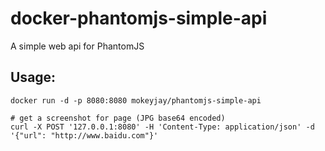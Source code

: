# docker-phantomjs-simple-api
A simple web api for PhantomJS

## Usage:
```shell
docker run -d -p 8080:8080 mokeyjay/phantomjs-simple-api

# get a screenshot for page (JPG base64 encoded)
curl -X POST '127.0.0.1:8080' -H 'Content-Type: application/json' -d '{"url": "http://www.baidu.com"}'
```